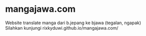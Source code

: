 # mangajawa.com
Website translate manga dari b.jepang ke bjawa (tegalan, ngapak)<br>
Silahkan kunjungi rixkyduwi.github.io/mangajawa.com/
